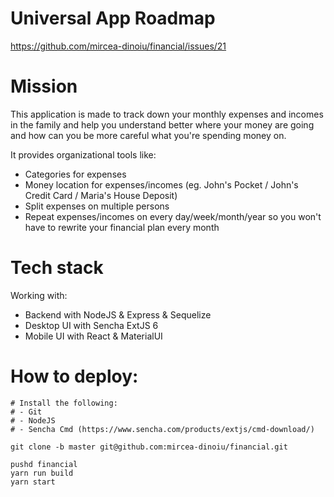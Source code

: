 # Universal App Roadmap
https://github.com/mircea-dinoiu/financial/issues/21

# Mission
This application is made to track down your monthly expenses and incomes in the family and help you understand better where your money are going and how can you be more careful what you're spending money on.

It provides organizational tools like:
- Categories for expenses
- Money location for expenses/incomes (eg. John's Pocket / John's Credit Card / Maria's House Deposit)
- Split expenses on multiple persons
- Repeat expenses/incomes on every day/week/month/year so you won't have to rewrite your financial plan every month

# Tech stack
Working with:
- Backend with NodeJS & Express & Sequelize
- Desktop UI with Sencha ExtJS 6
- Mobile UI with React & MaterialUI

# How to deploy:
```
# Install the following:
# - Git
# - NodeJS
# - Sencha Cmd (https://www.sencha.com/products/extjs/cmd-download/)

git clone -b master git@github.com:mircea-dinoiu/financial.git

pushd financial
yarn run build
yarn start
```